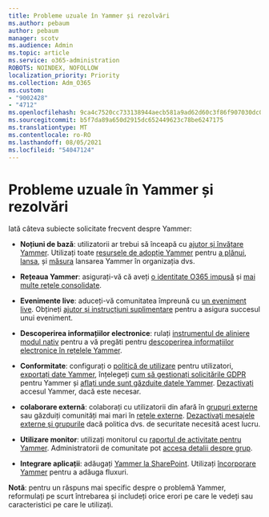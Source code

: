 ```yaml
---
title: Probleme uzuale în Yammer și rezolvări
ms.author: pebaum
author: pebaum
manager: scotv
ms.audience: Admin
ms.topic: article
ms.service: o365-administration
ROBOTS: NOINDEX, NOFOLLOW
localization_priority: Priority
ms.collection: Adm_O365
ms.custom:
- "9002428"
- "4712"
ms.openlocfilehash: 9ca4c7520cc733138944aecb581a9ad62d60c3f86f907030dc0a7780f30ddcc6
ms.sourcegitcommit: b5f7da89a650d2915dc652449623c78be6247175
ms.translationtype: MT
ms.contentlocale: ro-RO
ms.lasthandoff: 08/05/2021
ms.locfileid: "54047124"
---
```

# <a name="yammer-common-issues-and-resolutions"></a>Probleme uzuale în Yammer și rezolvări

Iată câteva subiecte solicitate frecvent despre Yammer:

- **Noțiuni de bază**: utilizatorii ar trebui să înceapă cu [ajutor și învățare Yammer](https://support.office.com/yammer). Utilizați toate [resursele de adopție Yammer](https://aka.ms/yamresources) pentru [a plănui](https://aka.ms/YamSuccessGuide), [lansa](https://aka.ms/YamLaunchPlaybook), și [măsura](https://aka.ms/YamMeasureSuccesGuide) lansarea Yammer în organizația dvs. 

- **Rețeaua Yammer**: asigurați-vă că aveți [o identitate O365 impusă](https://docs.microsoft.com/yammer/configure-your-yammer-network/enforce-office-365-identity) și [mai multe rețele consolidate](https://docs.microsoft.com/yammer/configure-your-yammer-network/consolidate-multiple-yammer-networks).  

- **Evenimente live**: aduceți-vă comunitatea împreună cu [un eveniment live](https://docs.microsoft.com/yammer/manage-yammer-groups/yammer-live-events). Obțineți [ajutor și instrucțiuni suplimentare](https://resources.techcommunity.microsoft.com/live-events/assistance/) pentru a asigura succesul unui eveniment. 

- **Descoperirea informațiilor electronice**: rulați [instrumentul de aliniere modul nativ](https://docs.microsoft.com/yammer/configure-your-yammer-network/overview-native-mode) pentru a vă pregăti pentru [descoperirea informațiilor electronice în rețelele Yammer](https://docs.microsoft.com/yammer/manage-security-and-compliance/overview-of-ediscovery). 

- **Conformitate**: configurați o [politică de utilizare](https://docs.microsoft.com/yammer/manage-security-and-compliance/set-up-a-usage-policy) pentru utilizatori, [exportați date Yammer](https://docs.microsoft.com/yammer/manage-security-and-compliance/export-yammer-enterprise-data), înțelegeți [cum să gestionați solicitările GDPR](https://docs.microsoft.com/yammer/manage-security-and-compliance/gdpr-requests-in-yammer-enterprise) pentru Yammer și [aflați unde sunt găzduite datele Yammer](https://docs.microsoft.com/yammer/manage-security-and-compliance/data-residency). [Dezactivați](https://docs.microsoft.com/yammer/manage-yammer-users/turn-off-user-access) accesul Yammer, dacă este necesar.

- **colaborare externă**: colaborați cu utilizatorii din afară în [grupuri externe](https://docs.microsoft.com/yammer/work-with-external-users/create-and-manage-external-groups) sau găzduiți comunități mai mari în [rețele externe](https://docs.microsoft.com/yammer/work-with-external-users/create-and-manage-an-external-network). [Dezactivați mesajele externe și grupurile](https://docs.microsoft.com/yammer/work-with-external-users/disable-external-messaging) dacă politica dvs. de securitate necesită acest lucru.

- **Utilizare monitor**: utilizați monitorul cu [raportul de activitate pentru Yammer](https://docs.microsoft.com/microsoft-365/admin/activity-reports/yammer-activity-report). Administratorii de comunitate pot [accesa detalii despre grup](https://support.office.com/article/view-group-insights-in-yammer-73f9fa6d-d442-4f25-9194-d5317c9328ab).

- **Integrare aplicații**: adăugați [Yammer la SharePoint](https://docs.microsoft.com/yammer/integrate-yammer-with-other-apps/embed-a-feed-into-a-sharepoint-site). Utilizați [încorporare Yammer](https://developer.yammer.com/docs/embed) pentru a adăuga fluxuri. 

**Notă**: pentru un răspuns mai specific despre o problemă Yammer, reformulați pe scurt întrebarea și includeți orice erori pe care le vedeți sau caracteristici pe care le utilizați.
